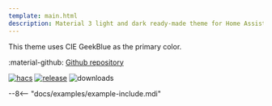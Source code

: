 ```yaml
---
template: main.html
description: Material 3 light and dark ready-made theme for Home Assistant. Example C10 is based on GeekBlue as the primary color. Check the screenshots and theme config!
---
```


This theme uses CIE GeekBlue as the primary color.

:material-github: [Github repository][m3-theme-github-url]

[![hacs][hacs-badge]][hacs-url]
[![release][release-badge]][release-url]
![downloads][downloads-badge]

--8<-- "docs/examples/example-include.mdi"

<!--- References to pictures... --->

[AmoebeLabs Material 3 Theme Palettes]: ../assets/screenshots/m3-theme-c10-palettes.png
[AmoebeLabs Material 3 Theme Surfaces]: ../assets/screenshots/m3-theme-c10-surfaces.png
[AmoebeLabs Material 3 Theme Light]: ../assets/screenshots/m3-theme-c10-light.png
[AmoebeLabs Material 3 Theme Dark]: ../assets/screenshots/m3-theme-c10-dark.png

[AmoebeLabs Material 3 Theme Example Light]: ../assets/screenshots/m3-example-c10-light.png
[AmoebeLabs Material 3 Theme Example Dark]: ../assets/screenshots/m3-example-c10-dark.png

<!--- References to external links... --->

[sak-example-12-url]: https://swiss-army-knife.docs.amoebelabs.com/examples/example-12/
[m3-theme-github-url]: https://github.com/AmoebeLabs/HA-Theme_M3-c10-geekblue

<!-- Badges -->

[hacs-url]: https://github.com/hacs/default
[hacs-badge]: https://img.shields.io/badge/HACS-Default-41BDF5.svg?style=for-the-badge
[release-badge]: https://img.shields.io/github/v/release/AmoebeLabs/HA-Theme_M3-c10-geekblue?style=for-the-badge
[downloads-badge]: https://img.shields.io/github/downloads/AmoebeLabs/HA-Theme_M3-c10-geekblue/total?style=for-the-badge


<!-- References -->

[home-assistant]: https://www.home-assistant.io/
[home-assitant-theme-docs]: https://www.home-assistant.io/integrations/frontend/#defining-themes
[hacs]: https://hacs.xyz
[release-url]: https://github.com/AmoebeLabs/HA-Theme_M3-c10-geekblue/releases
[sak-docs-url]: https://swiss-army-knife.docs.amoebelabs.com/
